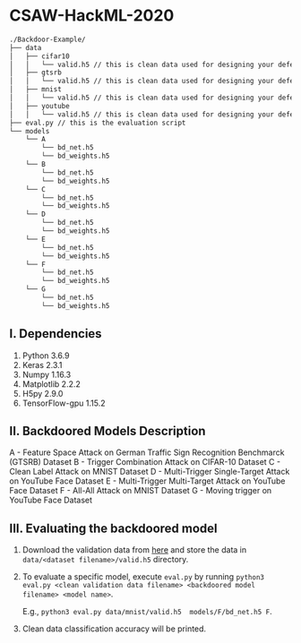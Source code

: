 # CSAW-HackML-2020

```bash
./Backdoor-Example/
├── data
│   ├── cifar10
│   │   └── valid.h5 // this is clean data used for designing your defense (validation)
│   ├── gtsrb
│   │   └── valid.h5 // this is clean data used for designing your defense (validation)
│   ├── mnist
│   │   └── valid.h5 // this is clean data used for designing your defense (validation)
│   ├── youtube
│   │   └── valid.h5 // this is clean data used for designing your defense (validation)
├── eval.py // this is the evaluation script
└── models
    └── A
        └── bd_net.h5
        └── bd_weights.h5
    └── B
        └── bd_net.h5
        └── bd_weights.h5
    └── C
        └── bd_net.h5
        └── bd_weights.h5
    └── D
        └── bd_net.h5
        └── bd_weights.h5
    └── E
        └── bd_net.h5
        └── bd_weights.h5
    └── F
        └── bd_net.h5
        └── bd_weights.h5
    └── G
        └── bd_net.h5
        └── bd_weights.h5
```

## I. Dependencies
   1. Python 3.6.9
   2. Keras 2.3.1
   3. Numpy 1.16.3
   4. Matplotlib 2.2.2
   5. H5py 2.9.0
   6. TensorFlow-gpu 1.15.2
   
## II. Backdoored Models Description
   A - Feature Space Attack on German Traffic Sign Recognition Benchmarck (GTSRB) Dataset
   B - Trigger Combination Attack on CIFAR-10 Dataset
   C - Clean Label Attack on MNIST Dataset
   D - Multi-Trigger Single-Target Attack on YouTube Face Dataset
   E - Multi-Trigger Multi-Target Attack on YouTube Face Dataset
   F - All-All Attack on MNIST Dataset
   G - Moving trigger on YouTube Face Dataset

## III. Evaluating the backdoored model
   1. Download the validation data from [here](https://drive.google.com/drive/folders/13o2ybRJ1BkGUvfmQEeZqDo1kskyFywab?usp=sharing) and store the data in `data/<dataset filename>/valid.h5` directory.
   2. To evaluate a specific model, execute `eval.py` by running
      `python3 eval.py <clean validation data filename> <backdoored model filename> <model name>`.
      
      E.g., `python3 eval.py data/mnist/valid.h5  models/F/bd_net.h5 F`.
   3. Clean data classification accuracy will be printed.
